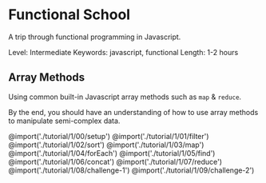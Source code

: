# Functional School
A trip through functional programming in Javascript.

Level: Intermediate
Keywords: javascript, functional
Length: 1-2 hours

## Array Methods
Using common built-in Javascript array methods such as `map` & `reduce`.

By the end, you should have an understanding of how to use array methods to manipulate semi-complex data.

@import('./tutorial/1/00/setup')
@import('./tutorial/1/01/filter')
@import('./tutorial/1/02/sort')
@import('./tutorial/1/03/map')
@import('./tutorial/1/04/forEach')
@import('./tutorial/1/05/find')
@import('./tutorial/1/06/concat')
@import('./tutorial/1/07/reduce')
@import('./tutorial/1/08/challenge-1')
@import('./tutorial/1/09/challenge-2')
